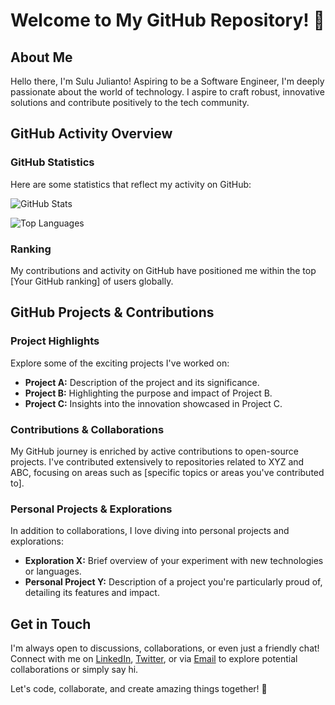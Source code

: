 # Welcome to My GitHub Repository! 🌟

## About Me

Hello there, I'm Sulu Julianto! Aspiring to be a Software Engineer, I'm deeply passionate about the world of technology. I aspire to craft robust, innovative solutions and contribute positively to the tech community.

## GitHub Activity Overview

### GitHub Statistics

Here are some statistics that reflect my activity on GitHub:

![GitHub Stats](https://github-readme-stats.vercel.app/api?username=sulujulianto&show_icons=true&theme=radical)

![Top Languages](https://github-readme-stats.vercel.app/api/top-langs/?username=sulujulianto&layout=compact&theme=radical)

### Ranking

My contributions and activity on GitHub have positioned me within the top [Your GitHub ranking] of users globally.

## GitHub Projects & Contributions

### Project Highlights

Explore some of the exciting projects I've worked on:

- **Project A:** Description of the project and its significance.
- **Project B:** Highlighting the purpose and impact of Project B.
- **Project C:** Insights into the innovation showcased in Project C.

### Contributions & Collaborations

My GitHub journey is enriched by active contributions to open-source projects. I've contributed extensively to repositories related to XYZ and ABC, focusing on areas such as [specific topics or areas you've contributed to].

### Personal Projects & Explorations

In addition to collaborations, I love diving into personal projects and explorations:

- **Exploration X:** Brief overview of your experiment with new technologies or languages.
- **Personal Project Y:** Description of a project you're particularly proud of, detailing its features and impact.

## Get in Touch

I'm always open to discussions, collaborations, or even just a friendly chat! Connect with me on [LinkedIn](your-linkedin-profile), [Twitter](your-twitter-profile), or via [Email](mailto:your-email@example.com) to explore potential collaborations or simply say hi.

Let's code, collaborate, and create amazing things together! 🚀
